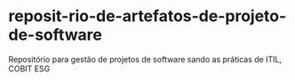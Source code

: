 # reposit-rio-de-artefatos-de-projeto-de-software
Repositório para gestão de projetos de software sando as práticas de ITIL, COBIT ESG

